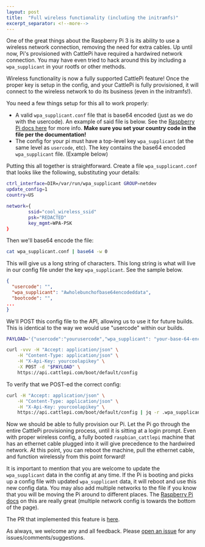 ```yaml
---
layout: post
title:  "Full wireless functionality (including the initramfs)"
excerpt_separator: <!--more-->
---
```

One of the great things about the Raspberry Pi 3 is its ability to use a wireless network connection, removing the need for extra cables. Up until now, Pi's provisioned with CattlePi have required a hardwired network connection. You may have even tried to hack around this by including a `wpa_supplicant` in your rootfs or other methods.

Wireless functionality is now a fully supported CattlePi feature! Once the proper key is setup in the config, and your CattlePi is fully provisioned, it will connect to the wireless network to do its business (even in the initramfs!).

<!--more-->

You need a few things setup for this all to work properly:
* A valid `wpa_supplicant.conf` file that is base64 encoded (just as we do with the usercode).  An example of said file is below. See the [Raspberry Pi docs here](https://www.raspberrypi.org/documentation/configuration/wireless/wireless-cli.md) for more info.  **Make sure you set your country code in the file per the documentation!**
* The config for your pi must have a top-level key `wpa_supplicant` (at the same level as `usercode`, etc). The key contains the base64 encoded `wpa_supplicant` file. (Example below)

Putting this all together is straightforward. Create a file `wpa_supplicant.conf` that looks like the following, substituting your details:

```bash
ctrl_interface=DIR=/var/run/wpa_supplicant GROUP=netdev
update_config=1
country=US

network={
        ssid="cool_wireless_ssid"
        psk="REDACTED"
        key_mgmt=WPA-PSK
}
```

Then we'll base64 encode the file:
```bash
cat wpa_supplicant.conf | base64 -w 0
```

This will give us a long string of characters. This long string is what will live in our config file under the key `wpa_supplicant`. See the sample below.

```json
{
  "usercode": "",
  "wpa_supplicant": "Awholebunchofbase64encodeddata",
  "bootcode": "",
...
}
```

We'll POST this config file to the API, allowing us to use it for future builds. This is identical to the way we would use "usercode" within our builds.

```bash
PAYLOAD='{"usercode":"yourusercode","wpa_supplicant": "your-base-64-encoded-wpa_supplicant",...}'

curl -vvv -H "Accept: application/json" \
    -H "Content-Type: application/json" \
    -H "X-Api-Key: yourcoolapikey" \
    -X POST -d "$PAYLOAD" \
    https://api.cattlepi.com/boot/default/config
```

To verify that we POST-ed the correct config:

```bash
curl -H "Accept: application/json" \
    -H "Content-Type: application/json" \
    -H "X-Api-Key: yourcoolapikey" \
    https://api.cattlepi.com/boot/default/config | jq -r .wpa_supplicant | base64 -d
```

Now we should be able to fully provision our Pi.  Let the Pi go through the entire CattlePi provisioning process, until it is sitting at a login prompt. Even with proper wireless config, a fully booted `raspbian_cattlepi` machine that has an ethernet cable plugged into it will give precedence to the hardwired network. At this point, you can reboot the machine, pull the ethernet cable, and function wirelessly from this point forward!

It is important to mention that you are welcome to update the `wpa_supplicant` data in the config at any time. If the Pi is booting and picks up a config file with updated `wpa_supplicant` data, it will reboot and use this new config data. You may also add multiple networks to the file if you know that you will be moving the Pi around to different places. The [Raspberry Pi docs](https://www.raspberrypi.org/documentation/configuration/wireless/wireless-cli.md) on this are really great (multiple network config is towards the bottom of the page).

The PR that implemented this feature is [here](https://github.com/cattlepi/cattlepi/pull/72).

As always, we welcome any and all feedback.  Please [open an issue](https://github.com/cattlepi/cattlepi/issues) for any issues/comments/suggestions.


